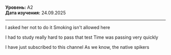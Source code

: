 **Уровень:** A2  
**Дата изучения:** 24.09.2025  

---

I asked her not to do it
Smoking isn't allowed here

I had to study really hard to pass that test
Time was passing very quickly

I have just subscribed to this channel
As we know, the native spikers
